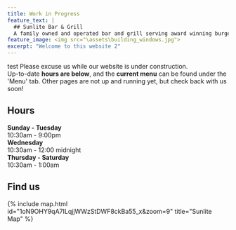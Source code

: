 ```yaml
---
title: Work in Progress
feature_text: |
  ## Sunlite Bar & Grill
  A family owned and operated bar and grill serving award winning burgers and cold beer. Just off the 'Richwood North' snowmobile trail!
feature_image: <img src="\assets\building_windows.jpg">
excerpt: "Welcome to this website 2"
---
```

test
Please excuse us while our website is under construction.  
Up-to-date **hours are below**, and the **current menu** can be found under the 'Menu' tab. Other pages are not up and running yet, but check back with us soon!


## Hours

**Sunday - Tuesday**   
10:30am - 9:00pm  
**Wednesday**   
10:30am - 12:00 midnight  
**Thursday - Saturday**   
10:30am - 1:00am  



## Find us

{% include map.html id="1oN9OHY9qA7ILqjjWWzStDWF8ckBa55_x&zoom=9" title="Sunlite Map" %}





<!---
## Sunlite at a Glance

- Boat access from both Big, Middle, and Little Floyd Lakes
- Pool tables & bubble hockey
- some other stuff


## Local Partners!
Here are some of the local businesses we purcahse from.

- Tomatoes, cucumbers, and other produce from [Lakeview Greenhouse](https://www.facebook.com/pages/category/Local-Business/Lakeview-Greenhouses-1733740066719982/)
- Onions from [Gulseth Farms](http://www.lakesareafarmersmarket.com/?post_type=team&p=2802)
- Fresh ground beef from Hoffman's Meat Market.
- Pizza from [Great North Pizza Co.](https://www.greatnorthpizzaco.com/)
-->
